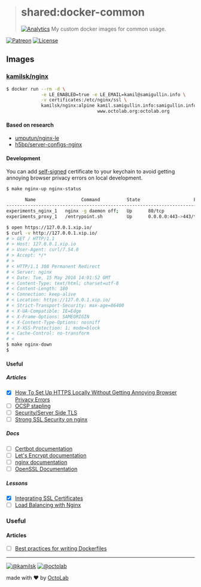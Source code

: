 > # shared:docker-common
> [![Analytics](https://ga-beacon.appspot.com/UA-109817251-4/shared/docker-common:readme?pixel)](https://github.com/kamilsk/shared/tree/docker-common)
> My custom docker images for common usage.

[![Patreon](https://img.shields.io/badge/patreon-donate-orange.svg)](https://www.patreon.com/octolab)
[![License](https://img.shields.io/badge/license-MIT-blue.svg)](LICENSE)

## Images

### [kamilsk/nginx](https://hub.docker.com/r/kamilsk/nginx/)

```bash
$ docker run --rm -d \
             -e LE_ENABLED=true -e LE_EMAIL=kamil@samigullin.info \
             -v certificates:/etc/nginx/ssl \
             kamilsk/nginx:alpine kamil.samigullin.info:samigullin.info,www.samigullin.info \
                                  www.octolab.org:octolab.org
```

#### Based on research

- [umputun/nginx-le](https://github.com/kamilsk/shared/tree/research#umputunnginx-le)
- [h5bp/server-configs-nginx](https://github.com/kamilsk/shared/tree/research#h5bpserver-configs-nginx)

#### Development

You can add [self-signed](nginx/etc/ssl/xip.io.crt) certificate to your keychain to avoid getting annoying browser privacy
errors on local development.

```bash
$ make nginx-up nginx-status

       Name                 Command          State                    Ports
---------------------------------------------------------------------------------------------
experiments_nginx_1   nginx -g daemon off;   Up      80/tcp
experiments_proxy_1   /entrypoint.sh         Up      0.0.0.0:443->443/tcp, 0.0.0.0:80->80/tcp

$ open https://127.0.0.1.xip.io/
$ curl -v http://127.0.0.1.xip.io/
# > GET / HTTP/1.1
# > Host: 127.0.0.1.xip.io
# > User-Agent: curl/7.54.0
# > Accept: */*
# >
# < HTTP/1.1 308 Permanent Redirect
# < Server: nginx
# < Date: Tue, 15 May 2018 14:01:52 GMT
# < Content-Type: text/html; charset=utf-8
# < Content-Length: 180
# < Connection: keep-alive
# < Location: https://127.0.0.1.xip.io/
# < Strict-Transport-Security: max-age=86400
# < X-UA-Compatible: IE=Edge
# < X-Frame-Options: SAMEORIGIN
# < X-Content-Type-Options: nosniff
# < X-XSS-Protection: 1; mode=block
# < Cache-Control: no-transform
# <
$ make nginx-down
$
```

#### Useful

##### Articles

- [x] [How To Set Up HTTPS Locally Without Getting Annoying Browser Privacy Errors](https://deliciousbrains.com/https-locally-without-browser-privacy-errors/)
- [ ] [OCSP stapling](https://en.wikipedia.org/wiki/OCSP_stapling)
- [ ] [Security/Server Side TLS](https://wiki.mozilla.org/Security/Server_Side_TLS)
- [ ] [Strong SSL Security on nginx](https://raymii.org/s/tutorials/Strong_SSL_Security_On_nginx.html)

##### Docs

- [ ] [Certbot documentation](https://certbot.eff.org/docs/)
- [ ] [Let's Encrypt documentation](https://letsencrypt.org/docs/)
- [ ] [nginx documentation](http://nginx.org/en/docs/)
- [ ] [OpenSSL Documentation](https://www.openssl.org/docs/)

##### Lessons

- [x] [Integrating SSL Certificates](https://serversforhackers.com/s/integrating-ssl-certificates)
- [ ] [Load Balancing with Nginx](https://serversforhackers.com/s/load-balancing-with-nginx)

### Useful

#### Articles

- [ ] [Best practices for writing Dockerfiles](https://docs.docker.com/develop/develop-images/dockerfile_best-practices/)

---

[![@kamilsk](https://img.shields.io/badge/author-%40kamilsk-blue.svg)](https://twitter.com/ikamilsk)
[![@octolab](https://img.shields.io/badge/sponsor-%40octolab-blue.svg)](https://twitter.com/octolab_inc)

made with ❤️ by [OctoLab](https://www.octolab.org/)
